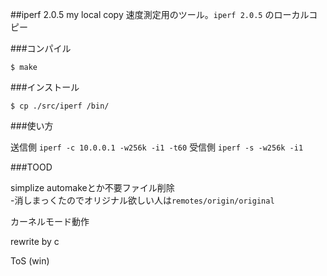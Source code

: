 ##iperf 2.0.5 my local copy
速度測定用のツール。`iperf 2.0.5` のローカルコピー  

###コンパイル

    $ make  

###インストール

    $ cp ./src/iperf /bin/  

###使い方

送信側 `iperf -c 10.0.0.1 -w256k -i1 -t60` 受信側 `iperf -s -w256k -i1`   

###TOOD

simplize automakeとか不要ファイル削除  
-消しまっくたのでオリジナル欲しい人は`remotes/origin/original`

カーネルモード動作   

rewrite by c   

ToS  (win)  
